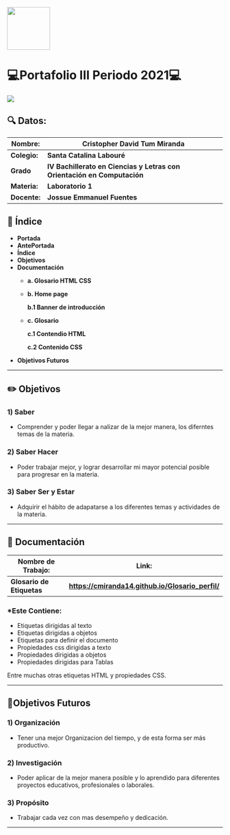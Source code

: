 <img width="100px" src="https://jefuentes80.github.io/starup_scl/img/logo_SCL%20(3).png">

# 💻**Portafolio III Periodo 2021**💻

<img src="https://cdn.pixabay.com/photo/2019/07/14/16/29/pen-4337524_960_720.jpg">

## 🔍 Datos:

| Nombre:  | Cristopher David Tum Miranda   |
| ------------ | ------------ |
| **Colegio:**  |**Santa Catalina Labouré**   |
| **Grado**  |**IV Bachillerato en Ciencias y Letras con Orientación en Computación**   |
| **Materia:**  |**Laboratorio 1**   |
| **Docente:**  |**Jossue Emmanuel Fuentes**   |




## 🧭 Índice

-  **Portada**
-  **AntePortada**
-  **Índice**
-  **Objetivos**
-  **Documentación**
    - **a. Glosario HTML CSS**
    - **b. Home page**
     
       **b.1 Banner de introducción**
    - **c. Glosario**
    
       **c.1 Contendio HTML**
      
       **c.2 Contenido CSS**
- **Objetivos Futuros**

------------



## ✏️ Objetivos 

### 1) Saber
-  Comprender y poder llegar a nalizar de la mejor manera, los diferntes temas de la materia.

### 2) Saber Hacer
- Poder trabajar mejor, y lograr desarrollar mi mayor potencial posible para progresar 
 en la materia.

### 3) Saber Ser y Estar
- Adquirir el hábito de adapatarse a los diferentes temas y actividades de la materia.

------------


## 📝 Documentación

|  Nombre de Trabajo: |  Link:  |
|------------|  -------- |
| **Glosario de Etiquetas** |**https://cmiranda14.github.io/Glosario_perfil/**

### *Este Contiene:

- Etiquetas dirigidas al texto
- Etiquetas dirigidas a objetos
- Etiquetas para definir el documento
- Propiedades css dirigidas a texto
- Propiedades dirigidas a objetos
- Propiedades dirigidas para Tablas

Entre muchas otras etiquetas HTML y propiedades CSS.


------------

## 📅Objetivos Futuros

### 1) Organización
-  Tener una mejor Organizacion del tiempo, y de esta forma ser más productivo.

### 2) Investigación 
- Poder aplicar de la mejor manera posible y lo aprendido para diferentes proyectos        educativos, profesionales o laborales.

### 3) Propósito
- Trabajar cada vez con mas desempeño y dedicación.

------------



